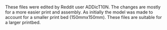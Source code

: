 
These files were edited by Reddit user ADDicT10N.
The changes are mostly for a more easier print and assembly. As initially the model was made to account for a smaller print bed (150mmx150mm). 
These files are suitable for a larger printbed.
